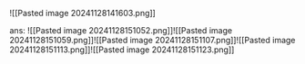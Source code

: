 ![[Pasted image 20241128141603.png]]

ans:
![[Pasted image 20241128151052.png]]![[Pasted image 20241128151059.png]]![[Pasted image 20241128151107.png]]![[Pasted image 20241128151113.png]]![[Pasted image 20241128151123.png]]